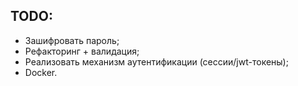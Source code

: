 ## TODO:

- Зашифровать пароль;
- Рефакторинг + валидация;
- Реализовать механизм аутентификации (сессии/jwt-токены);
- Docker.